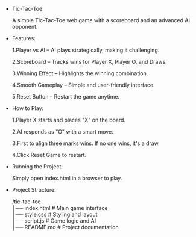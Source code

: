 * Tic-Tac-Toe:

  A simple Tic-Tac-Toe web game with a scoreboard and an advanced AI opponent.

* Features:
 

  1.Player vs AI – AI plays strategically, making it challenging.

  2.Scoreboard – Tracks wins for Player X, Player O, and Draws.

  3.Winning Effect – Highlights the winning combination.

  4.Smooth Gameplay – Simple and user-friendly interface.

  5.Reset Button – Restart the game anytime.

* How to Play:
 
  1.Player X starts and places "X" on the board.

  2.AI responds as "O" with a smart move.

  3.First to align three marks wins. If no one wins, it's a draw.

  4.Click Reset Game to restart.

* Running the Project:

  Simply open index.html in a browser to play.

* Project Structure:
  
   /tic-tac-toe  
     │── index.html      # Main game interface  
     │── style.css       # Styling and layout  
     │── script.js       # Game logic and AI  
     │── README.md       # Project documentation
    
